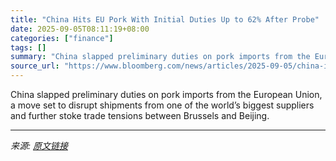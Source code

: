 ```yaml
---
title: "China Hits EU Pork With Initial Duties Up to 62% After Probe"
date: 2025-09-05T08:11:19+08:00
categories: ["finance"]
tags: []
summary: "China slapped preliminary duties on pork imports from the European Union, a move set to disrupt shipments from one of the world’s biggest suppliers and further stoke trade tensions between Brussels an"
source_url: "https://www.bloomberg.com/news/articles/2025-09-05/china-imposes-temporary-duties-on-eu-pork-following-probe"
---
```


China slapped preliminary duties on pork imports from the European Union, a move set to disrupt shipments from one of the world’s biggest suppliers and further stoke trade tensions between Brussels and Beijing.

---

*来源: [原文链接](https://www.bloomberg.com/news/articles/2025-09-05/china-imposes-temporary-duties-on-eu-pork-following-probe)*
